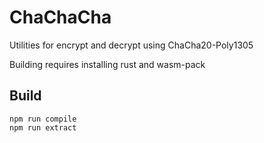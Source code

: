 # ChaChaCha

Utilities for encrypt and decrypt using ChaCha20-Poly1305

Building requires installing rust and wasm-pack

## Build

```shell
npm run compile
npm run extract
```

